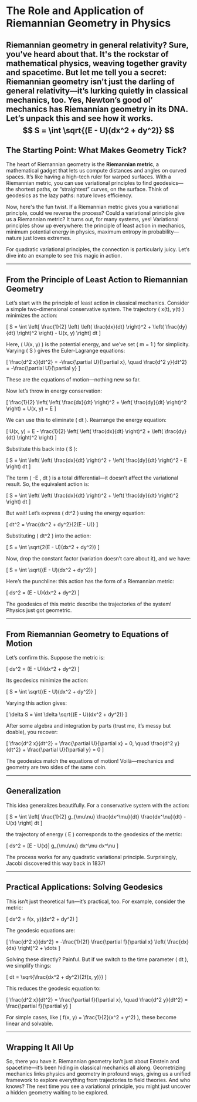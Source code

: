 # The Role and Application of Riemannian Geometry in Physics

Riemannian geometry in general relativity? Sure, you've heard about that. It's the rockstar of mathematical physics, weaving together gravity and spacetime. But let me tell you a secret: Riemannian geometry isn't just the darling of general relativity—it’s lurking quietly in classical mechanics, too. Yes, Newton’s good ol’ mechanics has Riemannian geometry in its DNA. Let’s unpack this and see how it works.
$$
S = \int \sqrt{(E - U)(dx^2 + dy^2)}
$$
---

## The Starting Point: What Makes Geometry Tick?

The heart of Riemannian geometry is the **Riemannian metric**, a mathematical gadget that lets us compute distances and angles on curved spaces. It’s like having a high-tech ruler for warped surfaces. With a Riemannian metric, you can use variational principles to find geodesics—the shortest paths, or “straightest” curves, on the surface. Think of geodesics as the lazy paths: nature loves efficiency.

Now, here's the fun twist. If a Riemannian metric gives you a variational principle, could we reverse the process? Could a variational principle give us a Riemannian metric? It turns out, for many systems, yes! Variational principles show up everywhere: the principle of least action in mechanics, minimum potential energy in physics, maximum entropy in probability—nature just loves extremes.

For quadratic variational principles, the connection is particularly juicy. Let’s dive into an example to see this magic in action.

---

## From the Principle of Least Action to Riemannian Geometry

Let’s start with the principle of least action in classical mechanics. Consider a simple two-dimensional conservative system. The trajectory \( x(t), y(t) \) minimizes the action:

\[
S = \int \left[ \frac{1}{2} \left( \left( \frac{dx}{dt} \right)^2 + \left( \frac{dy}{dt} \right)^2 \right) - U(x, y) \right] dt
\]

Here, \( U(x, y) \) is the potential energy, and we’ve set \( m = 1 \) for simplicity. Varying \( S \) gives the Euler-Lagrange equations:

\[
\frac{d^2 x}{dt^2} = -\frac{\partial U}{\partial x}, \quad \frac{d^2 y}{dt^2} = -\frac{\partial U}{\partial y}
\]

These are the equations of motion—nothing new so far.

Now let’s throw in energy conservation:

\[
\frac{1}{2} \left( \left( \frac{dx}{dt} \right)^2 + \left( \frac{dy}{dt} \right)^2 \right) + U(x, y) = E
\]

We can use this to eliminate \( dt \). Rearrange the energy equation:

\[
U(x, y) = E - \frac{1}{2} \left( \left( \frac{dx}{dt} \right)^2 + \left( \frac{dy}{dt} \right)^2 \right)
\]

Substitute this back into \( S \):

\[
S = \int \left( \left( \frac{dx}{dt} \right)^2 + \left( \frac{dy}{dt} \right)^2 - E \right) dt
\]

The term \( -E \, dt \) is a total differential—it doesn’t affect the variational result. So, the equivalent action is:

\[
S = \int \left( \left( \frac{dx}{dt} \right)^2 + \left( \frac{dy}{dt} \right)^2 \right) dt
\]

But wait! Let’s express \( dt^2 \) using the energy equation:

\[
dt^2 = \frac{dx^2 + dy^2}{2(E - U)}
\]

Substituting \( dt^2 \) into the action:

\[
S = \int \sqrt{2(E - U)(dx^2 + dy^2)}
\]

Now, drop the constant factor (variation doesn’t care about it), and we have:

\[
S = \int \sqrt{(E - U)(dx^2 + dy^2)}
\]

Here’s the punchline: this action has the form of a Riemannian metric:

\[
ds^2 = (E - U)(dx^2 + dy^2)
\]

The geodesics of this metric describe the trajectories of the system! Physics just got geometric.

---

## From Riemannian Geometry to Equations of Motion

Let’s confirm this. Suppose the metric is:

\[
ds^2 = (E - U)(dx^2 + dy^2)
\]

Its geodesics minimize the action:

\[
S = \int \sqrt{(E - U)(dx^2 + dy^2)}
\]

Varying this action gives:

\[
\delta S = \int \delta \sqrt{(E - U)(dx^2 + dy^2)}
\]

After some algebra and integration by parts (trust me, it’s messy but doable), you recover:

\[
\frac{d^2 x}{dt^2} + \frac{\partial U}{\partial x} = 0, \quad \frac{d^2 y}{dt^2} + \frac{\partial U}{\partial y} = 0
\]

The geodesics match the equations of motion! Voilà—mechanics and geometry are two sides of the same coin.

---

## Generalization

This idea generalizes beautifully. For a conservative system with the action:

\[
S = \int \left[ \frac{1}{2} g_{\mu\nu} \frac{dx^\mu}{dt} \frac{dx^\nu}{dt} - U(x) \right] dt
\]

the trajectory of energy \( E \) corresponds to the geodesics of the metric:

\[
ds^2 = [E - U(x)] g_{\mu\nu} dx^\mu dx^\nu
\]

The process works for any quadratic variational principle. Surprisingly, Jacobi discovered this way back in 1837!

---

## Practical Applications: Solving Geodesics

This isn’t just theoretical fun—it’s practical, too. For example, consider the metric:

\[
ds^2 = f(x, y)(dx^2 + dy^2)
\]

The geodesic equations are:

\[
\frac{d^2 x}{ds^2} = -\frac{1}{2f} \frac{\partial f}{\partial x} \left( \frac{dx}{ds} \right)^2 + \dots
\]

Solving these directly? Painful. But if we switch to the time parameter \( dt \), we simplify things:

\[
dt = \sqrt{\frac{dx^2 + dy^2}{2f(x, y)}}
\]

This reduces the geodesic equation to:

\[
\frac{d^2 x}{dt^2} = \frac{\partial f}{\partial x}, \quad \frac{d^2 y}{dt^2} = \frac{\partial f}{\partial y}
\]

For simple cases, like \( f(x, y) = \frac{1}{2}(x^2 + y^2) \), these become linear and solvable.

---

## Wrapping It All Up

So, there you have it. Riemannian geometry isn’t just about Einstein and spacetime—it’s been hiding in classical mechanics all along. Geometrizing mechanics links physics and geometry in profound ways, giving us a unified framework to explore everything from trajectories to field theories. And who knows? The next time you see a variational principle, you might just uncover a hidden geometry waiting to be explored.
